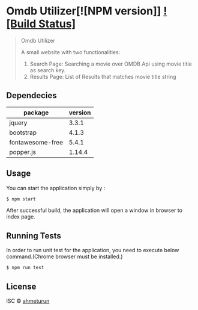 # Omdb Utilizer[![NPM version]] [![Build Status]](https://travis-ci.org/ahmeturun/akinonproject)

> Omdb Utilizer
>
> A small website with two functionalities:
> 1. Search Page: Searching a movie over OMDB Api using movie title as search key.
> 2. Results Page: List of Results that matches movie title string

## Dependecies
| package | version| 
|----------|----------|
|  jquery  |  3.3.1  |
|  bootstrap|  4.1.3  |
|  fontawesome-free|  5.4.1  |
|  popper.js|  1.14.4  |

## Usage
You can start the application simply by :
```sh
$ npm start
```
After successful build, the application will open a window in browser to index page.
## Running Tests
In order to run unit test for the application, you need to execute below command.(Chrome browser must be installed.)

```sh
$ npm run test
```

## License

ISC © [ahmeturun]()
